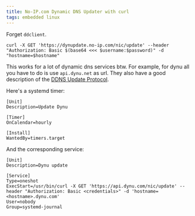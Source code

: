 ```yaml
---
title: No-IP.com Dynamic DNS Updater with curl
tags: embedded linux
---
```


Forget `ddclient`.

```
curl -X GET 'https://dynupdate.no-ip.com/nic/update' --header "Authorization: Basic $(base64 <<< $username:$password)" -d "hostname=$hostname"
```

This works for a lot of dynamic dns services btw. For example, for dynu all you have to do is use `api.dynu.net` as url. They also have a good description of the [DDNS Update Protocol](https://www.dynu.com/DynamicDNS/IP-Update-Protocol).

Here's a systemd timer:

    [Unit]
    Description=Update Dynu
    
    [Timer]
    OnCalendar=hourly
    
    [Install]
    WantedBy=timers.target

And the corresponding service:

    [Unit]
    Description=Dynu update
    
    [Service]
    Type=oneshot
    ExecStart=/usr/bin/curl -X GET 'https://api.dynu.com/nic/update' --header "Authorization: Basic <credentials>" -d 'hostname=<hostname>.dynu.com'
    User=nobody
    Group=systemd-journal


